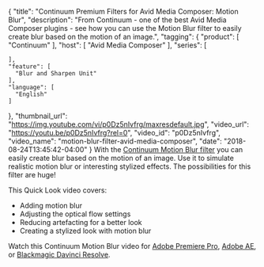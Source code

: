 {
  "title": "Continuum Premium Filters for Avid Media Composer: Motion Blur",
  "description": "From Continuum - one of the best Avid Media Composer plugins - see how you can use the Motion Blur filter to easily create blur based on the motion of an image.",
  "tagging": {
    "product": [
      "Continuum"
    ],
    "host": [
      "Avid Media Composer"
    ],
    "series": [

    ],
    "feature": [
      "Blur and Sharpen Unit"
    ],
    "language": [
      "English"
    ]
  },
  "thumbnail_url": "https://img.youtube.com/vi/p0Dz5nIvfrg/maxresdefault.jpg",
  "video_url": "https://youtu.be/p0Dz5nIvfrg?rel=0",
  "video_id": "p0Dz5nIvfrg",
  "video_name": "motion-blur-filter-avid-media-composer",
  "date": "2018-08-24T13:45:42-04:00"
}
With the [Continuum Motion Blur filter](/products/continuum-filters/motion-blur/) you can easily create blur based on the motion of an image. Use it to simulate realistic motion blur or interesting stylized effects. The possibilities for this filter are huge!

This Quick Look video covers:

* Adding motion blur
* Adjusting the optical flow settings
* Reducing artefacting for a better look
* Creating a stylized look with motion blur

Watch this Continuum Motion Blur video for [Adobe Premiere Pro](/videos/continuum-motion-blur-filter-adobe-premiere/), [Adobe AE](/videos/continuum-motion-blur-filter-adobe-after-effects/), or [Blackmagic Davinci Resolve](/videos/motion-blur-filter-blackmagic-davinci-resolve/).
